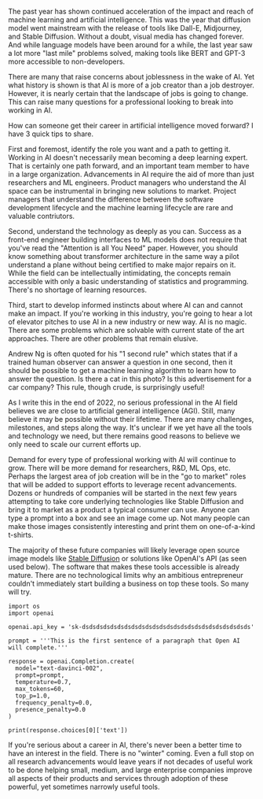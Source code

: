 The past year has shown continued acceleration of the impact and reach of machine learning and artificial intelligence.  This was the year that diffusion model went mainstream with the release of tools like Dall-E, Midjourney, and Stable Diffusion.  Without a doubt, visual media has changed forever.  And while language models have been around for a while, the last year saw a lot more "last mile" problems solved, making tools like BERT and GPT-3 more accessible to non-developers.

There are many that raise concerns about joblessness in the wake of AI.  Yet what history is shown is that AI is more of a job creator than a job destroyer.  However, it is nearly certain that the landscape of jobs is going to change.  This can raise many questions for a professional looking to break into working in AI.

How can someone get their career in artificial intelligence moved forward?  I have 3 quick tips to share.

First and foremost, identify the role you want and a path to getting it.  Working in AI doesn't necessarily mean becoming a deep learning expert.  That is certainly one path forward, and an important team member to have in a large organization.  Advancements in AI require the aid of more than just researchers and ML engineers.  Product managers who understand the AI space can be instrumental in bringing new solutions to market.  Project managers that understand the difference between the software development lifecycle and the machine learning lifecycle are rare and valuable contriutors.

Second, understand the technology as deeply as you can.  Success as a front-end engineer building interfaces to ML models does not require that you've read the "Attention is all You Need" paper.  However, you should know something about transformer architecture in the same way a pilot understand a plane without being certified to make major repairs on it.  While the field can be intellectually intimidating, the concepts remain accessible with only a basic understanding of statistics and programming.  There's no shortage of learning resources.

Third, start to develop informed instincts about where AI can and cannot make an impact.  If you're working in this industry, you're going to hear a lot of elevator pitches to use AI in a new industry or new way.  AI is no magic.  There are some problems which are solvable with current state of the art approaches.  There are other problems that remain elusive.

Andrew Ng is often quoted for his "1 second rule" which states that if a trained human observer can answer a question in one second, then it should be possible to get a machine learning algorithm to learn how to answer the question.  Is there a cat in this photo?  Is this advertisement for a car company?  This rule, though crude, is surprisingly useful!

As I write this in the end of 2022, no serious professional in the AI field believes we are close to artificial general intelligence (AGI).  Still, many believe it may be possible without their lifetime.  There are many challenges, milestones, and steps along the way.  It's unclear if we yet have all the tools and technology we need, but there remains good reasons to believe we only need to scale our current efforts up.

Demand for every type of professional working with AI will continue to grow.  There will be more demand for researchers, R&D, ML Ops, etc.  Perhaps the largest area of job creation will be in the "go to market" roles that will be added to support efforts to leverage recent advancements.  Dozens or hundreds of companies will be started in the next few years attempting to take core underlying technologies like Stable Diffusion and bring it to market as a product a typical consumer can use.  Anyone can type a prompt into a box and see an image come up.  Not many people can make those images consistently interesting and print them on one-of-a-kind t-shirts.

The majority of these future companies will likely leverage open source image models like [Stable Diffusion](https://huggingface.co/spaces/stabilityai/stable-diffusion) or solutions like OpenAI's API (as seen used below).  The software that makes these tools accessible is already mature.  There are no technological limits why an ambitious entrepreneur couldn't immediately start building a business on top these tools.  So many will try.

```
import os
import openai

openai.api_key = 'sk-dsdsdsdsdsdsdsdsdsdsdsdsdsdsdsdsdsdsdsdsdsdsdsds'

prompt = '''This is the first sentence of a paragraph that Open AI will complete.'''

response = openai.Completion.create(
  model="text-davinci-002",
  prompt=prompt,
  temperature=0.7,
  max_tokens=60,
  top_p=1.0,
  frequency_penalty=0.0,
  presence_penalty=0.0
)

print(response.choices[0]['text'])
```

If you're serious about a career in AI, there's never been a better time to have an interest in the field.  There is no "winter" coming.  Even a full stop on all research advancements would leave years if not decades of useful work to be done helping small, medium, and large enterprise companies improve all aspects of their products and services through adoption of these powerful, yet sometimes narrowly useful tools.



